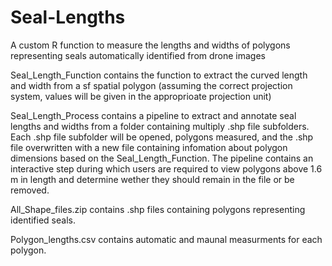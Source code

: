 # Seal-Lengths
A custom R function to measure the lengths and widths of polygons representing seals automatically identified from drone images

Seal_Length_Function contains the function to extract the curved length and width from a sf spatial polygon (assuming the correct projection system, values will be given in the approprioate projection unit)

Seal_Length_Process contains a pipeline to extract and annotate seal lengths and widths from a folder containing multiply .shp file subfolders. Each .shp file subfolder will be opened, polygons measured, and the .shp file overwritten with a new file containing infomation about polygon dimensions based on the Seal_Length_Function. The pipeline contains an interactive step during which users are required to view polygons above 1.6 m in length and determine wether they should remain in the file or be removed.

All_Shape_files.zip contains .shp files containing polygons representing identified seals.

Polygon_lengths.csv contains automatic and maunal measurments for each polygon.
